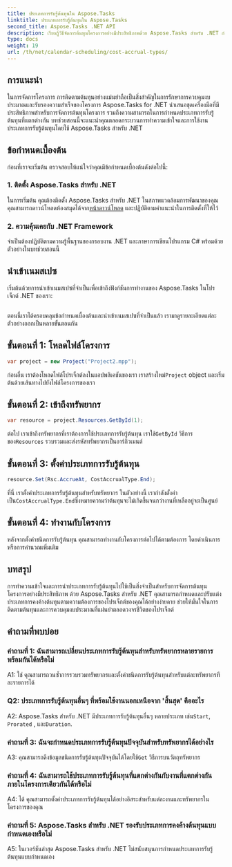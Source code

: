 ```yaml
---
title: ประเภทการรับรู้ต้นทุนใน Aspose.Tasks
linktitle: ประเภทการรับรู้ต้นทุนใน Aspose.Tasks
second_title: Aspose.Tasks .NET API
description: เรียนรู้วิธีจัดการต้นทุนโครงการอย่างมีประสิทธิภาพด้วย Aspose.Tasks สำหรับ .NET กำหนดประเภทการรับรู้ต้นทุนเพื่อการติดตามงบประมาณที่แม่นยำ
type: docs
weight: 19
url: /th/net/calendar-scheduling/cost-accrual-types/
---
```

## การแนะนำ

ในการจัดการโครงการ การติดตามต้นทุนอย่างแม่นยำถือเป็นสิ่งสำคัญในการรักษาการควบคุมงบประมาณและรับรองความสำเร็จของโครงการ Aspose.Tasks for .NET นำเสนอชุดเครื่องมือที่มีประสิทธิภาพสำหรับการจัดการต้นทุนโครงการ รวมถึงความสามารถในการกำหนดประเภทการรับรู้ต้นทุนที่แตกต่างกัน บทช่วยสอนนี้จะแนะนำคุณตลอดกระบวนการทำความเข้าใจและการใช้งานประเภทการรับรู้ต้นทุนโดยใช้ Aspose.Tasks สำหรับ .NET

## ข้อกำหนดเบื้องต้น

ก่อนที่เราจะเริ่มต้น ตรวจสอบให้แน่ใจว่าคุณมีข้อกำหนดเบื้องต้นดังต่อไปนี้:

### 1. ติดตั้ง Aspose.Tasks สำหรับ .NET

 ในการเริ่มต้น คุณต้องติดตั้ง Aspose.Tasks สำหรับ .NET ในสภาพแวดล้อมการพัฒนาของคุณ คุณสามารถดาวน์โหลดห้องสมุดได้จาก[หน้าดาวน์โหลด](https://releases.aspose.com/tasks/net/) และปฏิบัติตามคำแนะนำในการติดตั้งที่ให้ไว้

### 2. ความคุ้นเคยกับ .NET Framework

จำเป็นต้องปฏิบัติตามความรู้พื้นฐานของกรอบงาน .NET และภาษาการเขียนโปรแกรม C# พร้อมด้วยตัวอย่างในบทช่วยสอนนี้

## นำเข้าเนมสเปซ

เริ่มต้นด้วยการนำเข้าเนมสเปซที่จำเป็นเพื่อเข้าถึงฟังก์ชันการทำงานของ Aspose.Tasks ในโปรเจ็กต์ .NET ของเรา:

```csharp

```

ตอนนี้เราได้ครอบคลุมข้อกำหนดเบื้องต้นและนำเข้าเนมสเปซที่จำเป็นแล้ว เรามาดูรายละเอียดแต่ละตัวอย่างออกเป็นหลายขั้นตอนกัน

## ขั้นตอนที่ 1: โหลดไฟล์โครงการ

```csharp
var project = new Project("Project2.mpp");
```

 ก่อนอื่น เราต้องโหลดไฟล์โปรเจ็กต์ลงในแอปพลิเคชันของเรา เราสร้างใหม่`Project` object และเริ่มต้นด้วยเส้นทางไปยังไฟล์โครงการของเรา

## ขั้นตอนที่ 2: เข้าถึงทรัพยากร

```csharp
var resource = project.Resources.GetById(1);
```

 ต่อไป เราเข้าถึงทรัพยากรที่เราต้องการใช้ประเภทการรับรู้ต้นทุน เราใช้`GetById` วิธีการของ`Resources` รวบรวมและส่งรหัสทรัพยากรเป็นอาร์กิวเมนต์

## ขั้นตอนที่ 3: ตั้งค่าประเภทการรับรู้ต้นทุน

```csharp
resource.Set(Rsc.AccrueAt, CostAccrualType.End);
```

ที่นี่ เราตั้งค่าประเภทการรับรู้ต้นทุนสำหรับทรัพยากร ในตัวอย่างนี้ เรากำลังตั้งค่าเป็น`CostAccrualType.End`ซึ่งหมายความว่าต้นทุนจะไม่เกิดขึ้นจนกว่างานที่เหลืออยู่จะเป็นศูนย์

## ขั้นตอนที่ 4: ทำงานกับโครงการ

หลังจากตั้งค่าชนิดการรับรู้ต้นทุน คุณสามารถทำงานกับโครงการต่อไปได้ตามต้องการ โดยดำเนินการหรือการคำนวณเพิ่มเติม

## บทสรุป

การทำความเข้าใจและการนำประเภทการรับรู้ต้นทุนไปใช้เป็นสิ่งจำเป็นสำหรับการจัดการต้นทุนโครงการอย่างมีประสิทธิภาพ ด้วย Aspose.Tasks สำหรับ .NET คุณสามารถกำหนดและปรับแต่งประเภทการคงค้างต้นทุนตามความต้องการของโปรเจ็กต์ของคุณได้อย่างง่ายดาย ช่วยให้มั่นใจในการติดตามต้นทุนและการควบคุมงบประมาณที่แม่นยำตลอดวงจรชีวิตของโปรเจ็กต์

## คำถามที่พบบ่อย

### คำถามที่ 1: ฉันสามารถเปลี่ยนประเภทการรับรู้ต้นทุนสำหรับทรัพยากรหลายรายการพร้อมกันได้หรือไม่

A1: ใช่ คุณสามารถวนซ้ำการรวบรวมทรัพยากรและตั้งค่าชนิดการรับรู้ต้นทุนสำหรับแต่ละทรัพยากรทีละรายการได้

### Q2: ประเภทการรับรู้ต้นทุนอื่นๆ ที่พร้อมใช้งานนอกเหนือจาก 'สิ้นสุด' คืออะไร

A2: Aspose.Tasks สำหรับ .NET มีประเภทการรับรู้ต้นทุนอื่นๆ หลายประเภท เช่น`Start`, `Prorated` , และ`Duration`.

### คำถามที่ 3: ฉันจะกำหนดประเภทการรับรู้ต้นทุนปัจจุบันสำหรับทรัพยากรได้อย่างไร

 A3: คุณสามารถดึงข้อมูลชนิดการรับรู้ต้นทุนปัจจุบันได้โดยใช้`Get` วิธีการบนวัตถุทรัพยากร

### คำถามที่ 4: ฉันสามารถใช้ประเภทการรับรู้ต้นทุนที่แตกต่างกันกับงานที่แตกต่างกันภายในโครงการเดียวกันได้หรือไม่

A4: ได้ คุณสามารถตั้งค่าประเภทการรับรู้ต้นทุนได้อย่างอิสระสำหรับแต่ละงานและทรัพยากรในโครงการของคุณ

### คำถามที่ 5: Aspose.Tasks สำหรับ .NET รองรับประเภทการคงค้างต้นทุนแบบกำหนดเองหรือไม่

A5: ในเวอร์ชันล่าสุด Aspose.Tasks สำหรับ .NET ไม่สนับสนุนการกำหนดประเภทการรับรู้ต้นทุนแบบกำหนดเอง